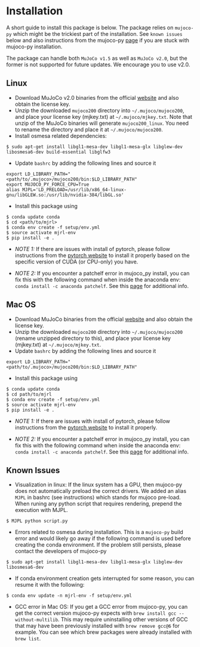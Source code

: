 # Installation

A short guide to install this package is below. The package relies on `mujoco-py` which might be the trickiest part of the installation. See `known issues` below and also instructions from the mujoco-py [page](https://github.com/openai/mujoco-py) if you are stuck with mujoco-py installation.

The package can handle both `MuJoCo v1.5` as well as `MuJoCo v2.0`, but the former is not supported for future updates. We encourage you to use v2.0.

## Linux

- Download MuJoCo v2.0 binaries from the official [website](http://www.mujoco.org/) and also obtain the license key.
- Unzip the downloaded `mujoco200` directory into `~/.mujoco/mujoco200`, and place your license key (mjkey.txt) at `~/.mujoco/mjkey.txt`. Note that unzip of the MuJoCo binaries will generate `mujoco200_linux`. You need to rename the directory and place it at `~/.mujoco/mujoco200`.
- Install osmesa related dependencies:
```
$ sudo apt-get install libgl1-mesa-dev libgl1-mesa-glx libglew-dev libosmesa6-dev build-essential libglfw3
```
- Update `bashrc` by adding the following lines and source it
```
export LD_LIBRARY_PATH="<path/to/.mujoco>/mujoco200/bin:$LD_LIBRARY_PATH"
export MUJOCO_PY_FORCE_CPU=True
alias MJPL='LD_PRELOAD=/usr/lib/x86_64-linux-gnu/libGLEW.so:/usr/lib/nvidia-384/libGL.so'
```
- Install this package using
```
$ conda update conda
$ cd <path/to/mjrl>
$ conda env create -f setup/env.yml
$ source activate mjrl-env
$ pip install -e .
```
- *NOTE 1:* If there are issues with install of pytorch, please follow instructions from the [pytorch website](https://pytorch.org/) to install it properly based on the specific version of CUDA (or CPU-only) you have.

- *NOTE 2:* If you encounter a patchelf error in mujoco_py install, you can fix this with the following command when inside the anaconda env: `conda install -c anaconda patchelf`. See this [page](https://github.com/openai/mujoco-py/issues/147) for additional info.

## Mac OS

- Download MuJoCo binaries from the official [website](http://www.mujoco.org/) and also obtain the license key.
- Unzip the downloaded `mujoco200` directory into `~/.mujoco/mujoco200` (rename unzipped directory to this), and place your license key (mjkey.txt) at `~/.mujoco/mjkey.txt`.
- Update `bashrc` by adding the following lines and source it
```
export LD_LIBRARY_PATH="<path/to/.mujoco>/mujoco200/bin:$LD_LIBRARY_PATH"
```
- Install this package using
```
$ conda update conda
$ cd path/to/mjrl
$ conda env create -f setup/env.yml
$ source activate mjrl-env
$ pip install -e .
```

- *NOTE 1:* If there are issues with install of pytorch, please follow instructions from the [pytorch website](https://pytorch.org/) to install it properly.

- *NOTE 2:* If you encounter a patchelf error in mujoco_py install, you can fix this with the following command when inside the anaconda env: `conda install -c anaconda patchelf`. See this [page](https://github.com/openai/mujoco-py/issues/147) for additional info.


## Known Issues

- Visualization in linux: If the linux system has a GPU, then mujoco-py does not automatically preload the correct drivers. We added an alias `MJPL` in bashrc (see instructions) which stands for mujoco pre-load. When runing any python script that requires rendering, prepend the execution with MJPL.
```
$ MJPL python script.py
```

- Errors related to osmesa during installation. This is a `mujoco-py` build error and would likely go away if the following command is used before creating the conda environment. If the problem still persists, please contact the developers of mujoco-py
```
$ sudo apt-get install libgl1-mesa-dev libgl1-mesa-glx libglew-dev libosmesa6-dev
```

- If conda environment creation gets interrupted for some reason, you can resume it with the following:
```
$ conda env update -n mjrl-env -f setup/env.yml
```

- GCC error in Mac OS: If you get a GCC error from mujoco-py, you can get the correct version mujoco-py expects with `brew install gcc --without-multilib`. This may require uninstalling other versions of GCC that may have been previously installed with `brew remove gcc@6` for example. You can see which brew packages were already installed with `brew list`.

